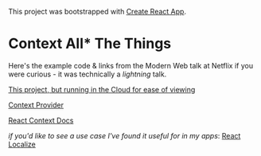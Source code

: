 This project was bootstrapped with [Create React App](https://github.com/facebookincubator/create-react-app).


# Context All* The Things

Here's the example code & links from the Modern Web talk at Netflix if you were curious - it was technically a _lightning_ talk.

[This project, but running in the Cloud for ease of viewing](https://context-all-the-things-lrxuhuyxzx.now.sh/)

[Context Provider](https://www.npmjs.com/package/react-test-context-provider)

[React Context Docs](https://facebook.github.io/react/docs/context.html)

_if you'd like to see a use case I've found it useful for in my apps_:
[React Localize](https://www.npmjs.com/packages/react-localize)
